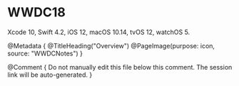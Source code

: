# WWDC18

Xcode 10, Swift 4.2, iOS 12, macOS 10.14, tvOS 12, watchOS 5.

@Metadata {
   @TitleHeading("Overview")
   @PageImage(purpose: icon, source: "WWDCNotes")
}

@Comment { Do not manually edit this file below this comment. The session link will be auto-generated. }
